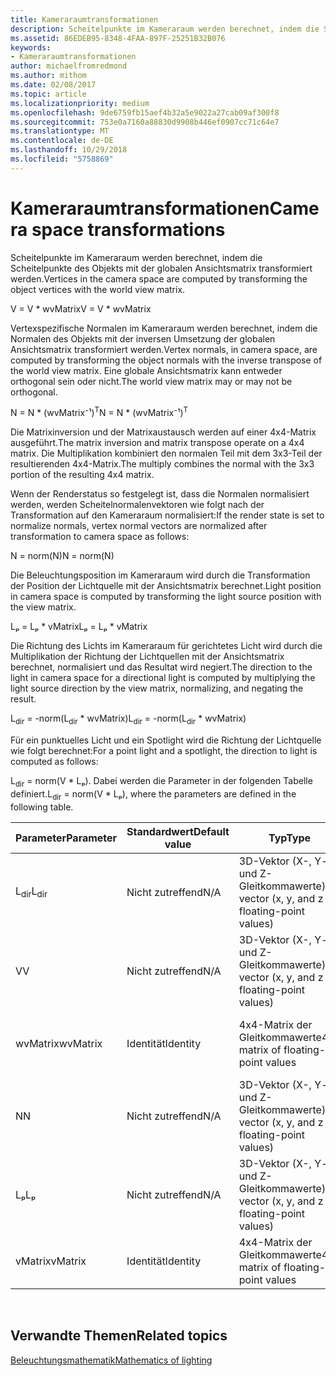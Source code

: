 ```yaml
---
title: Kameraraumtransformationen
description: Scheitelpunkte im Kameraraum werden berechnet, indem die Scheitelpunkte des Objekts mit der globalen Ansichtsmatrix transformiert werden.
ms.assetid: 86EDEB95-8348-4FAA-897F-25251B32B076
keywords:
- Kameraraumtransformationen
author: michaelfromredmond
ms.author: mithom
ms.date: 02/08/2017
ms.topic: article
ms.localizationpriority: medium
ms.openlocfilehash: 9de6759fb15aef4b32a5e9022a27cab09af300f8
ms.sourcegitcommit: 753e0a7160a88830d9908b446ef0907cc71c64e7
ms.translationtype: MT
ms.contentlocale: de-DE
ms.lasthandoff: 10/29/2018
ms.locfileid: "5758869"
---
```

# <a name="camera-space-transformations"></a><span data-ttu-id="8b388-104">Kameraraumtransformationen</span><span class="sxs-lookup"><span data-stu-id="8b388-104">Camera space transformations</span></span>


<span data-ttu-id="8b388-105">Scheitelpunkte im Kameraraum werden berechnet, indem die Scheitelpunkte des Objekts mit der globalen Ansichtsmatrix transformiert werden.</span><span class="sxs-lookup"><span data-stu-id="8b388-105">Vertices in the camera space are computed by transforming the object vertices with the world view matrix.</span></span>

<span data-ttu-id="8b388-106">V = V \* wvMatrix</span><span class="sxs-lookup"><span data-stu-id="8b388-106">V = V \* wvMatrix</span></span>

<span data-ttu-id="8b388-107">Vertexspezifische Normalen im Kameraraum werden berechnet, indem die Normalen des Objekts mit der inversen Umsetzung der globalen Ansichtsmatrix transformiert werden.</span><span class="sxs-lookup"><span data-stu-id="8b388-107">Vertex normals, in camera space, are computed by transforming the object normals with the inverse transpose of the world view matrix.</span></span> <span data-ttu-id="8b388-108">Eine globale Ansichtsmatrix kann entweder orthogonal sein oder nicht.</span><span class="sxs-lookup"><span data-stu-id="8b388-108">The world view matrix may or may not be orthogonal.</span></span>

<span data-ttu-id="8b388-109">N = N \* (wvMatrix⁻¹)<sup>T</sup></span><span class="sxs-lookup"><span data-stu-id="8b388-109">N = N \* (wvMatrix⁻¹)<sup>T</sup></span></span>

<span data-ttu-id="8b388-110">Die Matrixinversion und der Matrixaustausch werden auf einer 4x4-Matrix ausgeführt.</span><span class="sxs-lookup"><span data-stu-id="8b388-110">The matrix inversion and matrix transpose operate on a 4x4 matrix.</span></span> <span data-ttu-id="8b388-111">Die Multiplikation kombiniert den normalen Teil mit dem 3x3-Teil der resultierenden 4x4-Matrix.</span><span class="sxs-lookup"><span data-stu-id="8b388-111">The multiply combines the normal with the 3x3 portion of the resulting 4x4 matrix.</span></span>

<span data-ttu-id="8b388-112">Wenn der Renderstatus so festgelegt ist, dass die Normalen normalisiert werden, werden Scheitelnormalenvektoren wie folgt nach der Transformation auf den Kameraraum normalisiert:</span><span class="sxs-lookup"><span data-stu-id="8b388-112">If the render state is set to normalize normals, vertex normal vectors are normalized after transformation to camera space as follows:</span></span>

<span data-ttu-id="8b388-113">N = norm(N)</span><span class="sxs-lookup"><span data-stu-id="8b388-113">N = norm(N)</span></span>

<span data-ttu-id="8b388-114">Die Beleuchtungsposition im Kameraraum wird durch die Transformation der Position der Lichtquelle mit der Ansichtsmatrix berechnet.</span><span class="sxs-lookup"><span data-stu-id="8b388-114">Light position in camera space is computed by transforming the light source position with the view matrix.</span></span>

<span data-ttu-id="8b388-115">Lₚ = Lₚ \* vMatrix</span><span class="sxs-lookup"><span data-stu-id="8b388-115">Lₚ = Lₚ \* vMatrix</span></span>

<span data-ttu-id="8b388-116">Die Richtung des Lichts im Kameraraum für gerichtetes Licht wird durch die Multiplikation der Richtung der Lichtquellen mit der Ansichtsmatrix berechnet, normalisiert und das Resultat wird negiert.</span><span class="sxs-lookup"><span data-stu-id="8b388-116">The direction to the light in camera space for a directional light is computed by multiplying the light source direction by the view matrix, normalizing, and negating the result.</span></span>

<span data-ttu-id="8b388-117">L<sub>dir</sub> = -norm(L<sub>dir</sub> \* wvMatrix)</span><span class="sxs-lookup"><span data-stu-id="8b388-117">L<sub>dir</sub> = -norm(L<sub>dir</sub> \* wvMatrix)</span></span>

<span data-ttu-id="8b388-118">Für ein punktuelles Licht und ein Spotlight wird die Richtung der Lichtquelle wie folgt berechnet:</span><span class="sxs-lookup"><span data-stu-id="8b388-118">For a point light and a spotlight, the direction to light is computed as follows:</span></span>

<span data-ttu-id="8b388-119">L<sub>dir</sub> = norm(V \* Lₚ). Dabei werden die Parameter in der folgenden Tabelle definiert.</span><span class="sxs-lookup"><span data-stu-id="8b388-119">L<sub>dir</sub> = norm(V \* Lₚ), where the parameters are defined in the following table.</span></span>

| <span data-ttu-id="8b388-120">Parameter</span><span class="sxs-lookup"><span data-stu-id="8b388-120">Parameter</span></span>       | <span data-ttu-id="8b388-121">Standardwert</span><span class="sxs-lookup"><span data-stu-id="8b388-121">Default value</span></span> | <span data-ttu-id="8b388-122">Typ</span><span class="sxs-lookup"><span data-stu-id="8b388-122">Type</span></span>                                          | <span data-ttu-id="8b388-123">Beschreibung</span><span class="sxs-lookup"><span data-stu-id="8b388-123">Description</span></span>                                               |
|-----------------|---------------|-----------------------------------------------|-----------------------------------------------------------|
| <span data-ttu-id="8b388-124">L<sub>dir</sub></span><span class="sxs-lookup"><span data-stu-id="8b388-124">L<sub>dir</sub></span></span> | <span data-ttu-id="8b388-125">Nicht zutreffend</span><span class="sxs-lookup"><span data-stu-id="8b388-125">N/A</span></span>           | <span data-ttu-id="8b388-126">3D-Vektor (X-, Y- und Z-Gleitkommawerte)</span><span class="sxs-lookup"><span data-stu-id="8b388-126">3D vector (x, y, and z floating-point values)</span></span> | <span data-ttu-id="8b388-127">Richtungsvektor vom Objekt-Vertex bis zur Lichtquelle</span><span class="sxs-lookup"><span data-stu-id="8b388-127">Direction vector from object vertex to the light</span></span>          |
| <span data-ttu-id="8b388-128">V</span><span class="sxs-lookup"><span data-stu-id="8b388-128">V</span></span>               | <span data-ttu-id="8b388-129">Nicht zutreffend</span><span class="sxs-lookup"><span data-stu-id="8b388-129">N/A</span></span>           | <span data-ttu-id="8b388-130">3D-Vektor (X-, Y- und Z-Gleitkommawerte)</span><span class="sxs-lookup"><span data-stu-id="8b388-130">3D vector (x, y, and z floating-point values)</span></span> | <span data-ttu-id="8b388-131">Vertexposition im Kameraraum</span><span class="sxs-lookup"><span data-stu-id="8b388-131">Vertex position in camera space</span></span>                           |
| <span data-ttu-id="8b388-132">wvMatrix</span><span class="sxs-lookup"><span data-stu-id="8b388-132">wvMatrix</span></span>        | <span data-ttu-id="8b388-133">Identität</span><span class="sxs-lookup"><span data-stu-id="8b388-133">Identity</span></span>      | <span data-ttu-id="8b388-134">4x4-Matrix der Gleitkommawerte</span><span class="sxs-lookup"><span data-stu-id="8b388-134">4x4 matrix of floating-point values</span></span>           | <span data-ttu-id="8b388-135">Zusammengesetzte Matrix mit globaler und Ansichtstransformation</span><span class="sxs-lookup"><span data-stu-id="8b388-135">Composite matrix containing the world and view transforms</span></span> |
| <span data-ttu-id="8b388-136">N</span><span class="sxs-lookup"><span data-stu-id="8b388-136">N</span></span>               | <span data-ttu-id="8b388-137">Nicht zutreffend</span><span class="sxs-lookup"><span data-stu-id="8b388-137">N/A</span></span>           | <span data-ttu-id="8b388-138">3D-Vektor (X-, Y- und Z-Gleitkommawerte)</span><span class="sxs-lookup"><span data-stu-id="8b388-138">3D vector (x, y, and z floating-point values)</span></span> | <span data-ttu-id="8b388-139">Vertexnormale</span><span class="sxs-lookup"><span data-stu-id="8b388-139">Vertex normal</span></span>                                             |
| <span data-ttu-id="8b388-140">Lₚ</span><span class="sxs-lookup"><span data-stu-id="8b388-140">Lₚ</span></span>              | <span data-ttu-id="8b388-141">Nicht zutreffend</span><span class="sxs-lookup"><span data-stu-id="8b388-141">N/A</span></span>           | <span data-ttu-id="8b388-142">3D-Vektor (X-, Y- und Z-Gleitkommawerte)</span><span class="sxs-lookup"><span data-stu-id="8b388-142">3D vector (x, y, and z floating-point values)</span></span> | <span data-ttu-id="8b388-143">Position der Lichtquelle im Kameraraum</span><span class="sxs-lookup"><span data-stu-id="8b388-143">Light position in camera space</span></span>                            |
| <span data-ttu-id="8b388-144">vMatrix</span><span class="sxs-lookup"><span data-stu-id="8b388-144">vMatrix</span></span>         | <span data-ttu-id="8b388-145">Identität</span><span class="sxs-lookup"><span data-stu-id="8b388-145">Identity</span></span>      | <span data-ttu-id="8b388-146">4x4-Matrix der Gleitkommawerte</span><span class="sxs-lookup"><span data-stu-id="8b388-146">4x4 matrix of floating-point values</span></span>           | <span data-ttu-id="8b388-147">Matrix mit Ansichtstransformation</span><span class="sxs-lookup"><span data-stu-id="8b388-147">Matrix containing the view transform</span></span>                      |

 

## <a name="span-idrelated-topicsspanrelated-topics"></a><span data-ttu-id="8b388-148"><span id="related-topics"></span>Verwandte Themen</span><span class="sxs-lookup"><span data-stu-id="8b388-148"><span id="related-topics"></span>Related topics</span></span>


[<span data-ttu-id="8b388-149">Beleuchtungsmathematik</span><span class="sxs-lookup"><span data-stu-id="8b388-149">Mathematics of lighting</span></span>](mathematics-of-lighting.md)

 

 





